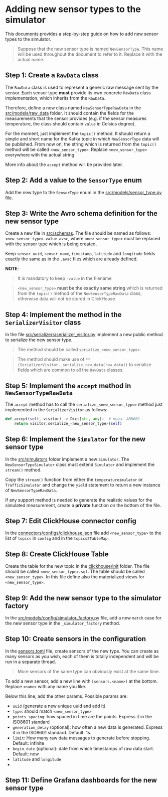 # Adding new sensor types to the simulator
This documents provides a step-by-step guide on how to add new sensor types to the simulator.

> Suppose that the new sensor type is named `NewSensorType`. This name
> will be used throughout the document to refer to it. Replace it with the actual name.

## Step 1: Create a `RawData` class
The `RawData` class is used to represent a generic raw message sent by the sensor.
Each sensor type **must** provide its own concrete `RawData` class implementation,
which inherits from the `RawData`.

Therefore, define a new class named `NewSensorTypeRawData` in the 
[src/models/raw_data](../src/models/raw_data) folder. It should contain the
fields for the measurements that the sensor provides (e.g. if the sensor
measures temperature, the class should contain `value` in Celsius degree).

For the moment, just implement the `topic()` method. It should return a simple and
short name for the Kafka topic in which `NewSensorType` data will be published.
From now on, the string which is returned from the `topic()` method will be called
`<new_sensor_type>`. Replace `<new_sensor_type>` everywhere with the actual string.

More info about the `accept` method will be provided later.

## Step 2: Add a value to the `SensorType` enum
Add the new type to the `SensorType` enum in the [src/models/sensor_type.py](../src/models/sensor_type.py)
file.

## Step 3: Write the Avro schema definition for the new sensor type
Create a new file in [src/schemas](../src/schemas). The file should be named as follows:
`<new_sensor_type>-value.avsc`, where `<new_sensor_type>` must be replaced with the sensor type
which is being created.

Keep `sensor_uuid`, `sensor_name`, `timestamp`, `latitude` and `longitude` fields exactly the same as in
the `.avsc` files which are already defined.

**NOTE**:

> It is mandatory to keep `-value` in the filename

> `<new_sensor_type>` **must be the exactly same string** which is returned from the 
> `topic()` method of the `NewSensorTypeRawData` class, otherwise data will not be
> stored in ClickHouse

## Step 4: Implement the method in the `SerializerVisitor` class
In the file [src/serializers/serializer_visitor.py](../src/serializers/serializer_visitor.py)
implement a new public method to serialize the new sensor type.

> The method should be called `serialize_<new_sensor_type>`.

> The method should make use of `**(SerializerVisitor._serialize_raw_data(raw_data))`
to serialize fields which are common to all the `RawData` classes.

## Step 5: Implement the `accept` method in `NewSensorTypeRawData`
The `accept` method has to call the `serialize_<new_sensor_type>` method just implemented
in the `SerializerVisitor` as follows:

```python
def accept(self, visitor) -> Dict[str, any]:  # noqa: ANN001
    return visitor.serialize_<new_sensor_type>(self)
```

## Step 6: Implement the `Simulator` for the new sensor type
In the [src/simulators](../src/simulators) folder implement a new `Simulator`.
The `NewSensorTypeSimulator` class must extend `Simulator` and implement the `stream()`
method.

Copy the `stream()` function from either the `temperatureimulator` or `TrafficSimulator`
and change the `yield` statement to return a new instance of `NewSensorTypeRawData`.

If any support method is needed to generate the realistic values for the simulated
measurement, create a **private** function on the bottom of the file.

## Step 7: Edit ClickHouse connector config
In the [connectors/configs/clickhouse.json](../../connectors/configs/clickhouse.json)
file add `<new_sensor_type>` to the list of `topics` in `config` and in the `topics2TableMap`.

## Step 8: Create ClickHouse Table
Create the table for the new topic in the [clickhouse/init](../../clickhouse/init) 
folder. The file should be called `<new_sensor_type>.sql`.
The table should be called `<new_sensor_type>`.
In this file define also the materialized views for `<new_sensor_type>`.

## Step 9: Add the new sensor type to the simulator factory
In the [src/models/config/simulator_factory.py](../src/models/config/simulator_factory.py) file,
add a new `match` case for the new sensor type in the `_simulator_factory` method.

## Step 10: Create sensors in the configuration
In the [sensors.toml](../sensors.toml) file, create sensors of the new type.
You can create as many sensors as you wish, each of them is totally independent
and will be run in a separate thread.

> More sensors of the same type can obviously exist at the same time.

To add a new sensor, add a new line with `[sensors.<name>]` at the bottom. Replace
`<name>` with any name you like.

Below this line, add the other params. Possible params are:
- `uuid` (generate a new unique uuid and add it)
- `type`: should match `<new_sensor_type>`
- `points_spacing`: how spaced in time are the points. Express it in the ISO8601 standard
- `generation_delay` (optional): how often a new data is generated. Express it in the ISO8601 standard.
Default: 1s.
- `limit`: How many raw data messages to generate before stopping. Default: infinite
- `begin_date` (optional): date from which timestamps of raw data start. Default: now
- `latitude` and `longitude`
- 
## Step 11: Define Grafana dashboards for the new sensor type


